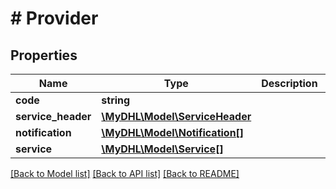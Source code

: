# # Provider

## Properties

Name | Type | Description | Notes
------------ | ------------- | ------------- | -------------
**code** | **string** |  | [optional] 
**service_header** | [**\MyDHL\Model\ServiceHeader**](ServiceHeader.md) |  | [optional] 
**notification** | [**\MyDHL\Model\Notification[]**](Notification.md) |  | [optional] 
**service** | [**\MyDHL\Model\Service[]**](Service.md) |  | [optional] 

[[Back to Model list]](../../README.md#documentation-for-models) [[Back to API list]](../../README.md#documentation-for-api-endpoints) [[Back to README]](../../README.md)


